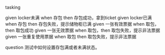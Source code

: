 tasking

given locker未满 when 存包 then 存包成功，拿到ticket
given locker已满 when 存包 then 存包失败，提示储物柜已满
given 一张有效票据 when 取包，then 取包成功
given 一张无效票据 when 取包，then 取包失败，提示非法票据
given 一张重复使用票据 when 取包 then 取包失败，提示非法票据


question
测试中如何设置存包满或者未满状态。